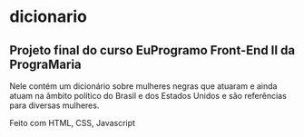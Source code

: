 # dicionario
## Projeto final do curso EuProgramo Front-End II da PrograMaria

Nele contém um dicionário sobre mulheres negras que atuaram e ainda atuam na âmbito político do Brasil e dos Estados Unidos e são referências para diversas mulheres.

Feito com HTML, CSS, Javascript
